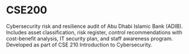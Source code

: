 # CSE200
Cybersecurity risk and resilience audit of Abu Dhabi Islamic Bank (ADIB). Includes asset classification, risk register, control recommendations with cost-benefit analysis, IT security plan, and staff awareness program. Developed as part of CSE 210 Introduction to Cybersecurity.

